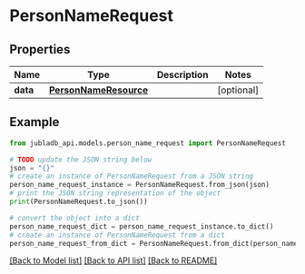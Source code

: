# PersonNameRequest


## Properties

Name | Type | Description | Notes
------------ | ------------- | ------------- | -------------
**data** | [**PersonNameResource**](PersonNameResource.md) |  | [optional] 

## Example

```python
from jubladb_api.models.person_name_request import PersonNameRequest

# TODO update the JSON string below
json = "{}"
# create an instance of PersonNameRequest from a JSON string
person_name_request_instance = PersonNameRequest.from_json(json)
# print the JSON string representation of the object
print(PersonNameRequest.to_json())

# convert the object into a dict
person_name_request_dict = person_name_request_instance.to_dict()
# create an instance of PersonNameRequest from a dict
person_name_request_from_dict = PersonNameRequest.from_dict(person_name_request_dict)
```
[[Back to Model list]](../README.md#documentation-for-models) [[Back to API list]](../README.md#documentation-for-api-endpoints) [[Back to README]](../README.md)


